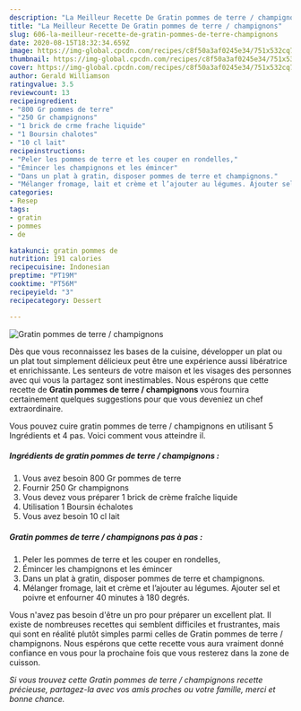 ```yaml
---
description: "La Meilleur Recette De Gratin pommes de terre / champignons"
title: "La Meilleur Recette De Gratin pommes de terre / champignons"
slug: 606-la-meilleur-recette-de-gratin-pommes-de-terre-champignons
date: 2020-08-15T18:32:34.659Z
image: https://img-global.cpcdn.com/recipes/c8f50a3af0245e34/751x532cq70/gratin-pommes-de-terre-champignons-photo-principale-de-la-recette.jpg
thumbnail: https://img-global.cpcdn.com/recipes/c8f50a3af0245e34/751x532cq70/gratin-pommes-de-terre-champignons-photo-principale-de-la-recette.jpg
cover: https://img-global.cpcdn.com/recipes/c8f50a3af0245e34/751x532cq70/gratin-pommes-de-terre-champignons-photo-principale-de-la-recette.jpg
author: Gerald Williamson
ratingvalue: 3.5
reviewcount: 13
recipeingredient:
- "800 Gr pommes de terre"
- "250 Gr champignons"
- "1 brick de crme frache liquide"
- "1 Boursin chalotes"
- "10 cl lait"
recipeinstructions:
- "Peler les pommes de terre et les couper en rondelles,"
- "Émincer les champignons et les émincer"
- "Dans un plat à gratin, disposer pommes de terre et champignons."
- "Mélanger fromage, lait et crème et l’ajouter au légumes. Ajouter sel et poivre et enfourner 40 minutes à 180 degrés."
categories:
- Resep
tags:
- gratin
- pommes
- de

katakunci: gratin pommes de 
nutrition: 191 calories
recipecuisine: Indonesian
preptime: "PT19M"
cooktime: "PT56M"
recipeyield: "3"
recipecategory: Dessert

---
```



![Gratin pommes de terre / champignons](https://img-global.cpcdn.com/recipes/c8f50a3af0245e34/751x532cq70/gratin-pommes-de-terre-champignons-photo-principale-de-la-recette.jpg)

Dès que vous reconnaissez les bases de la cuisine, développer un plat ou un plat tout simplement délicieux peut être une expérience aussi libératrice et enrichissante. Les senteurs de votre maison et les visages des personnes avec qui vous la partagez sont inestimables. Nous espérons que cette recette de <strong> Gratin pommes de terre / champignons </strong> vous fournira certainement quelques suggestions pour que vous deveniez un chef extraordinaire.

<!--inarticleads1-->

Vous pouvez cuire gratin pommes de terre / champignons en utilisant 5 Ingrédients et 4 pas. Voici comment vous atteindre il.

##### Ingrédients de gratin pommes de terre / champignons :

1. Vous avez besoin 800 Gr pommes de terre
1. Fournir 250 Gr champignons
1. Vous devez vous préparer 1 brick de crème fraîche liquide
1. Utilisation 1 Boursin échalotes
1. Vous avez besoin 10 cl lait




<!--inarticleads2-->

##### Gratin pommes de terre / champignons pas à pas :

1. Peler les pommes de terre et les couper en rondelles,
1. Émincer les champignons et les émincer
1. Dans un plat à gratin, disposer pommes de terre et champignons.
1. Mélanger fromage, lait et crème et l’ajouter au légumes. Ajouter sel et poivre et enfourner 40 minutes à 180 degrés.




<!--inarticleads1-->

<p>
Vous n'avez pas besoin d'être un pro pour préparer un excellent plat. Il existe de nombreuses recettes qui semblent difficiles et frustrantes, mais qui sont en réalité plutôt simples parmi celles de Gratin pommes de terre / champignons. Nous espérons que cette recette vous aura vraiment donné confiance en vous pour la prochaine fois que vous resterez dans la zone de cuisson.
</p>

<p>
<i>Si vous trouvez cette Gratin pommes de terre / champignons recette précieuse, partagez-la avec vos amis proches ou votre famille, merci et bonne chance.</i>
</p>
